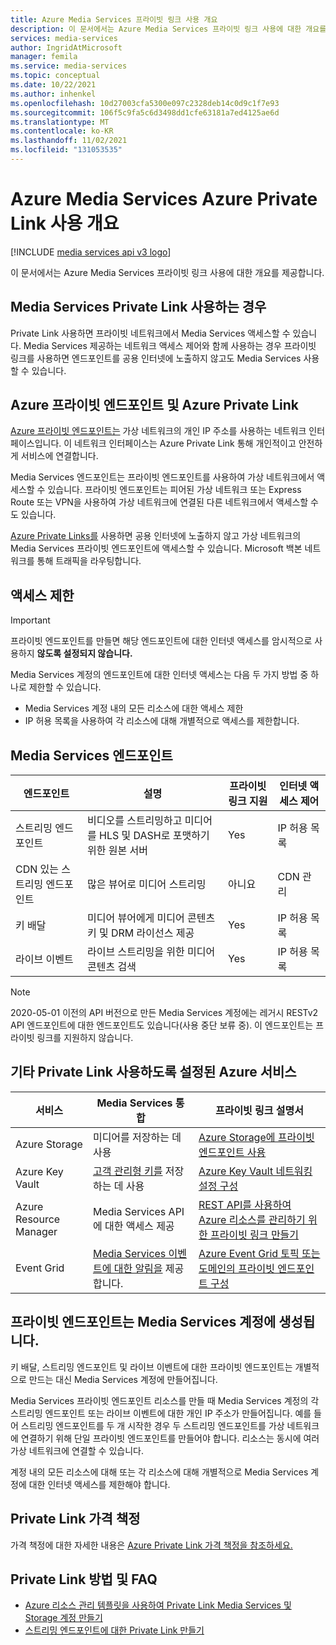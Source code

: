 ```yaml
---
title: Azure Media Services 프라이빗 링크 사용 개요
description: 이 문서에서는 Azure Media Services 프라이빗 링크 사용에 대한 개요를 제공합니다.
services: media-services
author: IngridAtMicrosoft
manager: femila
ms.service: media-services
ms.topic: conceptual
ms.date: 10/22/2021
ms.author: inhenkel
ms.openlocfilehash: 10d27003cfa5300e097c2328deb14c0d9c1f7e93
ms.sourcegitcommit: 106f5c9fa5c6d3498dd1cfe63181a7ed4125ae6d
ms.translationtype: MT
ms.contentlocale: ko-KR
ms.lasthandoff: 11/02/2021
ms.locfileid: "131053535"
---
```

# <a name="overview-of-using-azure-private-link-with-azure-media-services"></a>Azure Media Services Azure Private Link 사용 개요

[!INCLUDE [media services api v3 logo](./includes/v3-hr.md)]

이 문서에서는 Azure Media Services 프라이빗 링크 사용에 대한 개요를 제공합니다.

## <a name="when-to-use-private-link-with-media-services"></a>Media Services Private Link 사용하는 경우

Private Link 사용하면 프라이빗 네트워크에서 Media Services 액세스할 수 있습니다. Media Services 제공하는 네트워크 액세스 제어와 함께 사용하는 경우 프라이빗 링크를 사용하면 엔드포인트를 공용 인터넷에 노출하지 않고도 Media Services 사용할 수 있습니다.

## <a name="azure-private-endpoint-and-azure-private-link"></a>Azure 프라이빗 엔드포인트 및 Azure Private Link

[Azure 프라이빗 엔드포인트는](/private-link/private-endpoint-overview) 가상 네트워크의 개인 IP 주소를 사용하는 네트워크 인터페이스입니다.  이 네트워크 인터페이스는 Azure Private Link 통해 개인적이고 안전하게 서비스에 연결합니다.

Media Services 엔드포인트는 프라이빗 엔드포인트를 사용하여 가상 네트워크에서 액세스할 수 있습니다. 프라이빗 엔드포인트는 피어된 가상 네트워크 또는 Express Route 또는 VPN을 사용하여 가상 네트워크에 연결된 다른 네트워크에서 액세스할 수도 있습니다.

[Azure Private Links를](/private-link/) 사용하면 공용 인터넷에 노출하지 않고 가상 네트워크의 Media Services 프라이빗 엔드포인트에 액세스할 수 있습니다. Microsoft 백본 네트워크를 통해 트래픽을 라우팅합니다.

## <a name="restricting-access"></a>액세스 제한

> [!Important]
> 프라이빗 엔드포인트를 만들면 해당 엔드포인트에 대한 인터넷 액세스를 암시적으로 사용하지 **않도록 설정되지 않습니다.**

Media Services 계정의 엔드포인트에 대한 인터넷 액세스는 다음 두 가지 방법 중 하나로 제한할 수 있습니다.

- Media Services 계정 내의 모든 리소스에 대한 액세스 제한
- IP 허용 목록을 사용하여 각 리소스에 대해 개별적으로 액세스를 제한합니다.

## <a name="media-services-endpoints"></a>Media Services 엔드포인트

| 엔드포인트                    | 설명                                                               | 프라이빗 링크 지원 | 인터넷 액세스 제어 |
| --------------------------- | ------------------------------------------------------------------------- | --------------------- | ----------------------- |
| 스트리밍 엔드포인트          | 비디오를 스트리밍하고 미디어를 HLS 및 DASH로 포맷하기 위한 원본 서버 | Yes                   | IP 허용 목록            |
| CDN 있는 스트리밍 엔드포인트 | 많은 뷰어로 미디어 스트리밍                                              | 아니요                    | CDN 관리          |
| 키 배달                | 미디어 뷰어에게 미디어 콘텐츠 키 및 DRM 라이선스 제공             | Yes                   | IP 허용 목록            |
| 라이브 이벤트                  | 라이브 스트리밍을 위한 미디어 콘텐츠 검색                                  | Yes                   | IP 허용 목록            |

> [!NOTE]
> 2020-05-01 이전의 API 버전으로 만든 Media Services 계정에는 레거시 RESTv2 API 엔드포인트에 대한 엔드포인트도 있습니다(사용 중단 보류 중).  이 엔드포인트는 프라이빗 링크를 지원하지 않습니다.

## <a name="other-private-link-enabled-azure-services"></a>기타 Private Link 사용하도록 설정된 Azure 서비스

| 서비스                | Media Services 통합                      | 프라이빗 링크 설명서 |
| ---------------------- | ----------------------------------------------- | -------------------------- |
| Azure Storage          | 미디어를 저장하는 데 사용                             | [Azure Storage에 프라이빗 엔드포인트 사용](/storage/common/storage-private-endpoints) |
| Azure Key Vault        | [고객 관리형 키를](security-customer-managed-keys-portal-tutorial.md) 저장하는 데 사용             | [Azure Key Vault 네트워킹 설정 구성](/key-vault/general/how-to-azure-key-vault-network-security) |
| Azure Resource Manager | Media Services API에 대한 액세스 제공          | [REST API를 사용하여 Azure 리소스를 관리하기 위한 프라이빗 링크 만들기](/azure-resource-manager/management/create-private-link-access-rest) |
| Event Grid             | [Media Services 이벤트에 대한 알림을](./monitoring/job-state-events-cli-how-to.md) 제공합니다. | [Azure Event Grid 토픽 또는 도메인의 프라이빗 엔드포인트 구성](/event-grid/configure-private-endpoints)  |

## <a name="private-endpoints-are-created-on-the-media-services-account"></a>프라이빗 엔드포인트는 Media Services 계정에 생성됩니다.

키 배달, 스트리밍 엔드포인트 및 라이브 이벤트에 대한 프라이빗 엔드포인트는 개별적으로 만드는 대신 Media Services 계정에 만들어집니다.

Media Services 프라이빗 엔드포인트 리소스를 만들 때 Media Services 계정의 각 스트리밍 엔드포인트 또는 라이브 이벤트에 대한 개인 IP 주소가 만들어집니다. 예를 들어 스트리밍 엔드포인트를 두 개 시작한 경우 두 스트리밍 엔드포인트를 가상 네트워크에 연결하기 위해 단일 프라이빗 엔드포인트를 만들어야 합니다. 리소스는 동시에 여러 가상 네트워크에 연결할 수 있습니다.

계정 내의 모든 리소스에 대해 또는 각 리소스에 대해 개별적으로 Media Services 계정에 대한 인터넷 액세스를 제한해야 합니다.

## <a name="private-link-pricing"></a>Private Link 가격 책정
가격 책정에 대한 자세한 내용은 [Azure Private Link 가격 책정을 참조하세요.](https://azure.microsoft.com/pricing/details/private-link)

## <a name="private-link-how-tos-and-faqs"></a>Private Link 방법 및 FAQ

- [Azure 리소스 관리 템플릿을 사용하여 Private Link Media Services 및 Storage 계정 만들기](security-private-link-arm-how-to.md)
- [스트리밍 엔드포인트에 대한 Private Link 만들기](security-private-link-streaming-endpoint-how-to.md)